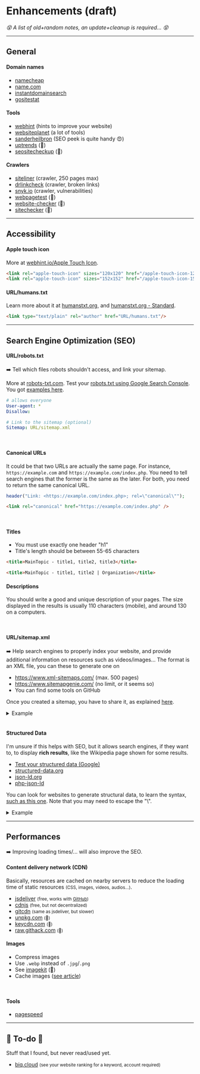 # Enhancements (draft)

*😵 A list of old+random notes, an update+cleanup is required... 😵*

<hr class="sep-both">

## General

<div class="row row-cols-md-2"><div>

#### Domain names

* [namecheap](https://nc.me/)
* [name.com](https://www.name.com/)
* [instantdomainsearch](https://instantdomainsearch.com/)
* [gositestat](https://www.gositestat.com/)

#### Tools

* [webhint](https://webhint.io/) (hints to improve your website)
* [websiteplanet](https://www.websiteplanet.com/webtools/) (a lot of tools)
* [sanderheilbron](https://www.sanderheilbron.nl/) (SEO peek is quite handy 😍)
* [uptrends](https://www.uptrends.com/tools) (👻)
* [seositecheckup](https://seositecheckup.com/tools) (👻)
</div><div>

#### Crawlers

* [siteliner](https://www.siteliner.com/) (crawler, 250 pages max)
* [drlinkcheck](https://www.drlinkcheck.com/) (crawler, broken links)
* [snyk.io](https://snyk.io/website-scanner/) (crawler, vulnerabilities)
* [webpagetest](https://www.webpagetest.org/) (👻)
* [website-checker](https://www.ionos.com/tools/website-checker) (👻)
* [sitechecker](https://sitechecker.pro/) (👻)
</div></div>


<hr class="sep-both">

## Accessibility

<div class="row row-cols-md-2"><div>

#### Apple touch icon

More at [webhint.io/Apple Touch Icon](https://webhint.io/docs/user-guide/hints/hint-apple-touch-icons/).

```html
<link rel="apple-touch-icon" sizes="120x120" href="/apple-touch-icon-120x120.png" />
<link rel="apple-touch-icon" sizes="152x152" href="/apple-touch-icon-152x152.png" />
```
</div><div>

#### URL/humans.txt

Learn more about it at [humanstxt.org](https://humanstxt.org/),
and [humanstxt.org - Standard](https://humanstxt.org/Standard.html).

```html
<link type="text/plain" rel="author" href="URL/humans.txt"/>
```
</div></div>

<hr class="sep-both">

## Search Engine Optimization (SEO)

<div class="row row-cols-md-2 mt-3"><div>

#### URL/robots.txt

➡️ Tell which files robots shouldn't access, and link your sitemap.

More at [robots-txt.com](http://robots-txt.com/). Test your [robots.txt using Google Search Console](http://robots-txt.com/ressources/robots-txt-tester/). You got [examples here](http://robots-txt.com/ressources/).

```yaml
# allows everyone
User-agent: *
Disallow:

# Link to the sitemap (optional)
Sitemap: URL/sitemap.xml
```

<br>

#### Canonical URLs

It could be that two URLs are actually the same page. For instance, `https://example.com` and `https://example.com/index.php`. You need to tell search engines that the former is the same as the later. For both, you need to return the same canonical URL.

```php
header("Link: <https://example.com/index.php>; rel=\"canonical\"");
```

```html
<link rel="canonical" href="https://example.com/index.php" />
```

<br>

#### Titles

* You must use exactly one header "h1"
* Title's length should be between 55-65 characters

```html
<title>MainTopic - title1, title2, title3</title>
```

```html
<title>MainTopic - title1, title2 | Organization</title>
```

</div><div>

#### Descriptions

You should write a good and unique description of your pages. The size displayed in the results is usually 110 characters (mobile), and around 130 on a computers.

<br>

#### URL/sitemap.xml

➡️ Help search engines to properly index your website, and provide additional information on resources such as videos/images... The format is an XML file, you can these to generate one on

* <https://www.xml-sitemaps.com/> (max. 500 pages)
* <https://www.sitemapgenie.com/> (no limit, or it seems so)
* You can find some tools on GitHub

Once you created a sitemap, you have to share it, as explained [here](https://ahrefs.com/blog/submit-website-to-search-engines/).

<details class="details-e">
<summary>Example</summary>

```xml
<?xml version="1.0" encoding="UTF-8" ?>
<urlset xmlns:xsi="http://www.w3.org/2001/XMLSchema-instance"
        xmlns="http://www.sitemaps.org/schemas/sitemap/0.9"
        xsi:schemaLocation="http://www.sitemaps.org/schemas/sitemap/0.9
            https://www.sitemaps.org/schemas/sitemap/0.9/sitemap.xsd">
    <url>
        <loc>https://blog.quentinra.dev/</loc>
        <lastmod>2021-08-27T18:11:59+02:00</lastmod>
        <priority>1.00</priority>
    </url>
</urlset>
```
</details>

<br>

#### Structured Data

I'm unsure if this helps with SEO, but it allows search engines, if they want to, to display **rich results**, like the Wikipedia page shown for some results.

* [Test your structured data (Google)](https://developers.google.com/search/docs/advanced/structured-data)
* [structured-data.org](http://www.structured-data.org/)
* [json-ld.org](https://json-ld.org/)
* [php-json-ld](https://github.com/digitalbazaar/php-json-ld)


You can look for websites to generate structural data, to learn the syntax, [such as this one](https://attrock.com/schema-markup-generator/). Note that you may need to escape the "\\".

<details class="details-e">
<summary>Example</summary>

```html
<script type="application/ld+json">
{
    "@context": "https:\/\/schema.org",
    "@type": "Article",
    "mainEntityOfPage": {
        "@type": "WebPage",
        "@id": "https:\/\/example.com\/"
    },
    "headline": "...",
    "description": "...",
    "author": {
        "@type": "Organization",
        "name": "XXX",
        "url": "https:\/\/example.com\/"
    },
    "publisher": {
        "@type": "Organization",
        "name": "XXX",
        "logo": {
            "@type": "ImageObject",
            "url": "https:\/\/example.com\/assets\/icon64.png",
            "width": "32",
            "height": "32"
        }
    }
}
</script>
```
</details>


</div></div>

<hr class="sep-both">

## Performances

➡️ Improving loading times/... will also improve the SEO.

<div class="row row-cols-md-2"><div>

#### Content delivery network (CDN)

Basically, resources are cached on nearby servers to reduce the loading time of static resources <small>(CSS, images, videos, audios...)</small>.

* [jsdeliver](https://www.jsdelivr.com/) <small>(free, works with [GitHub](https://cdn.jsdelivr.net/gh/user/repo/path/to/file.png))</small>
* [cdnjs](https://cdnjs.com/) <small>(free, but not decentralized)</small>
* [gitcdn](https://github.com/schme16/gitcdn.xyz) <small>(same as jsdeliver, but slower)</small>
* [unpkg.com](https://unpkg.com/) <small>(👻)</small>
* [keycdn.com](https://www.keycdn.com/) <small>(👻)</small>
* [raw.githack.com](https://raw.githack.com/) <small>(👻)</small>
</div><div>

#### Images

* Compress images
* Use `.webp` instead of `.jpg`/`.png`
* See [imagekit](https://imagekit.io/) (👻)
* Cache images ([see article](https://web.dev/http-cache/))

<br>

#### Tools

* [pagespeed](https://pagespeed.web.dev/)
</div></div>

<hr class="sep-both">

## 👻 To-do 👻

Stuff that I found, but never read/used yet.

<div class="row row-cols-md-2"><div>

* [biq.cloud](https://biq.cloud/rank-intelligence/) <small>(see your website ranking for a keyword, account required)</small>
</div><div>
</div></div>
